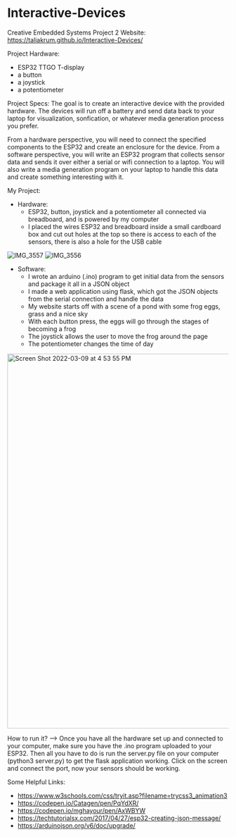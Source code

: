 # Interactive-Devices
Creative Embedded Systems Project 2
Website: https://taliakrum.github.io/Interactive-Devices/ 

Project Hardware:
* ESP32 TTGO T-display
* a button
* a joystick
* a potentiometer

Project Specs: 
The goal is to create an interactive device with the provided hardware. The devices will run off a battery and send data back to your laptop for visualization, sonfication, or whatever media generation process you prefer.

From a hardware perspective, you will need to connect the specified components to the ESP32 and create an enclosure for the device. From a software perspective, you will write an ESP32 program that collects sensor data and sends it over either a serial or wifi connection to a laptop. You will also write a media generation program on your laptop to handle this data and create something interesting with it.

My Project: 
* Hardware:
    - ESP32, button, joystick and a potentiometer all connected via breadboard, and is powered by my computer 
    - I placed the wires ESP32 and breadboard inside a small cardboard box and cut out holes at the top so there is access to each of the sensors, there is also a hole for the USB cable

![IMG_3557](https://user-images.githubusercontent.com/69936719/157546511-8fac6a3b-3e3b-472d-9e29-d8c468d890cb.jpeg)
![IMG_3556](https://user-images.githubusercontent.com/69936719/157545331-c4e7af46-fb31-4c75-93da-cb6e0be32eaa.jpeg)


* Software:
    - I wrote an arduino (.ino) program to get initial data from the sensors and package it all in a JSON object
    - I made a web application using flask, which got the JSON objects from the serial connection and handle the data
    - My website starts off with a scene of a pond with some frog eggs, grass and a nice sky
    - With each button press, the eggs will go through the stages of becoming a frog
    - The joystick allows the user to move the frog around the page
    - The potentiometer changes the time of day

<img width="851" alt="Screen Shot 2022-03-09 at 4 53 55 PM" src="https://user-images.githubusercontent.com/69936719/157545265-57fd2267-daa3-44b9-bf7b-4fbba5524d9a.png">

How to run it? --> Once you have all the hardware set up and connected to your computer, make sure you have the .ino program uploaded to your ESP32. Then all you have to do is run the server.py file on your computer (python3 server.py) to get the flask application working. Click on the screen and connect the port, now your sensors should be working.

Some Helpful Links:
* https://www.w3schools.com/css/tryit.asp?filename=trycss3_animation3
* https://codepen.io/Catagen/pen/PqYdXR/
* https://codepen.io/mghayour/pen/AxWBYW
* https://techtutorialsx.com/2017/04/27/esp32-creating-json-message/
* https://arduinojson.org/v6/doc/upgrade/



